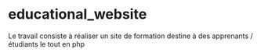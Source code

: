 # educational_website
Le travail consiste à réaliser un site de formation destine à des apprenants / étudiants le tout en php

